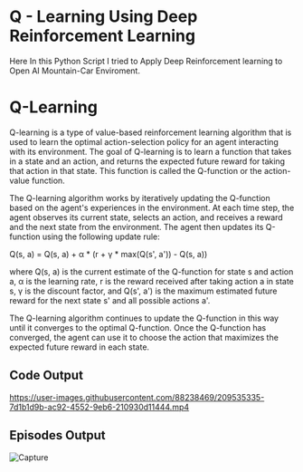 # Q - Learning Using Deep Reinforcement Learning  

Here In this Python Script I tried to Apply Deep Reinforcement learning to Open AI Mountain-Car Enviroment.

# Q-Learning 
Q-learning is a type of value-based reinforcement learning algorithm that is used to learn the optimal action-selection policy for an agent interacting with its environment. The goal of Q-learning is to learn a function that takes in a state and an action, and returns the expected future reward for taking that action in that state. This function is called the Q-function or the action-value function.

The Q-learning algorithm works by iteratively updating the Q-function based on the agent's experiences in the environment. At each time step, the agent observes its current state, selects an action, and receives a reward and the next state from the environment. The agent then updates its Q-function using the following update rule:

Q(s, a) = Q(s, a) + α * (r + γ * max(Q(s', a')) - Q(s, a))

where Q(s, a) is the current estimate of the Q-function for state s and action a, 
α is the learning rate, 
r is the reward received after taking action a in state s, 
γ is the discount factor, and 
Q(s', a') is the maximum estimated future reward for the next state s' and all possible actions a'.

The Q-learning algorithm continues to update the Q-function in this way until it converges to the optimal Q-function. Once the Q-function has converged, the agent can use it to choose the action that maximizes the expected future reward in each state.



## Code Output


https://user-images.githubusercontent.com/88238469/209535335-7d1b1d9b-ac92-4552-9eb6-210930d11444.mp4

## Episodes Output

![Capture](https://user-images.githubusercontent.com/88238469/209535564-d2568e42-a636-40e4-83be-b9f79b1ad378.PNG)


